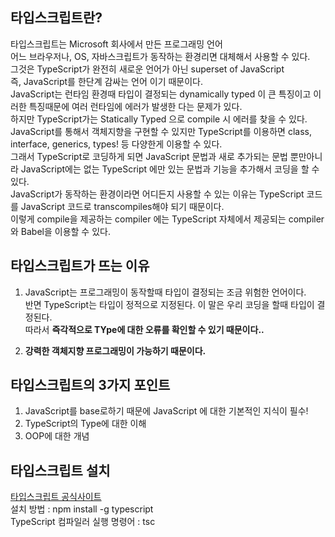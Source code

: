 ## 타입스크립트란?
타입스크립트는 Microsoft 회사에서 만든 프로그래밍 언어  
어느 브라우저나, OS, 자바스크립트가 동작하는 환경리면 대체해서 사용할 수 있다.  
그것은 TypeScript가 완전히 새로운 언어가 아닌 superset of JavaScript  
즉, JavaScript를 한단계 감싸는 언어 이기 때문이다.  
JavaScript는 런타임 환경때 타입이 결정되는 dynamically typed 이 큰 특징이고 이러한 특징때문에 여러 런타임에 에러가 발생한 다는 문제가 있다.  
하지만 TypeScript가는 Statically Typed 으로 compile 시 에러를 찾을 수 있다.  
JavaScript를 통해서 객체지향을 구현할 수 있지만 TypeScript를 이용하면 class, interface, generics, types! 등 다양한게 이용할 수 있다.  
그래서 TypeScript로 코딩하게 되면 JavaScript 문법과 새로 추가되는 문법 뿐만아니라 JavaScript에는 없는 TypeScript 에만 있는 문법과 기능을 추가해서 코딩을 할 수 있다.  
JavaScript가 동작하는 환경이라면 어디든지 사용할 수 있는 이유는 TypeScript 코드를 JavaScript 코드로 transcompiles해야 되기 때문이다.  
이렇게 compile을 제공하는 compiler 에는 TypeScript 자체에서 제공되는 compiler와 Babel을 이용할 수 있다.  

## 타입스크립트가 뜨는 이유

1. JavaScript는 프로그래밍이 동작할때 타입이 결정되는 조금 위험한 언어이다.  
   반면 TypeScript는 타입이 정적으로 지정된다. 이 말은 우리 코딩을 할때 타입이 결정된다.  
   따라서 **즉각적으로 TYpe에 대한 오류를 확인할 수 있기 때문이다..**

2. **강력한 객체지향 프로그래밍이 가능하기 때문이다.**

## 타입스크립트의 3가지 포인트

1. JavaScript를 base로하기 때문에 JavaScript 에 대한 기본적인 지식이 필수!
2. TypeScript의 Type에 대한 이해
3. OOP에 대한 개념

## 타입스크립트 설치

[타입스크립트 공식사이트](https://www.typescriptlang.org/)  
설치 방법 : npm install -g typescript  
TypeScript 컴파일러 실행 명령어 : tsc  

 

